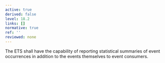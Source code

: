 ```yaml
---
active: true
derived: false
level: 18.2
links: []
normative: true
ref: ''
reviewed: none
---
```


The ETS shall have the capability of reporting statistical summaries of event occurrences in addition to the events themselves to event consumers.

